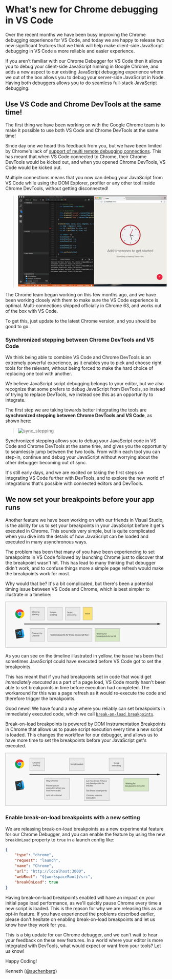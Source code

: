 # What's new for Chrome debugging in VS Code
Over the recent months we have been busy improving the Chrome debugging experience for VS Code, and today we are happy to release two new significant features that we think will help make client-side JavaScript debugging in VS Code a more reliable and easier experience.

If you aren't familiar with our Chrome Debugger for VS Code then it allows you to debug your client-side JavaScript running in Google Chrome, and adds a new aspect to our existing JavaScript debugging experience where we out of the box allows you to debug your server-side JavaScript in Node. Having both debuggers allows you to do seamless full-stack JavaScript debugging.

## Use VS Code and Chrome DevTools at the same time!
The first thing we have been working on with the Google Chrome team is to make it possible to use both VS Code and Chrome DevTools at the same time!

Since day one we heard this feedback from you, but we have been limited by Chrome's lack of [support of multi remote debugging connections](https://bugs.chromium.org/p/chromium/issues/detail?id=129539). This has meant that when VS Code connected to Chrome, their Chrome DevTools would be kicked out, and when you opened Chrome DevTools, VS Code would be kicked out.

Multiple connections means that you now can debug your JavaScript from VS Code while using the DOM Explorer, profiler or any other tool inside Chrome DevTools, without getting disconnected!

>![chrome_code](code_chrome_devtools.gif)

The Chrome team began working on this few months ago, and we have been working closely with them to make sure the VS Code experience is optimal.
Multi-connections shipped officially in Chrome 63, and works out of the box with VS Code.

To get this, just update to the latest Chrome version, and you should be good to go.

### Synchronized stepping between Chrome DevTools and VS Code

We think being able to combine VS Code and Chrome DevTools is an extremely powerful experience, as it enables you to pick and choose right tools for the relevant, without being forced to make the hard choice of replacing one tool with another.

We believe JavaScript script debugging belongs to your editor, but we also recognize that some prefers to debug JavaScript from DevTools, so instead of trying to replace DevTools, we instead see this as an opportunity to integrate.

The first step we are taking towards better integrating the tools are **synchronized stepping between Chrome DevTools and VS Code**, as shown here:

>![sync_stepping](sync_stepping.gif)

Synchronized stepping allows you to debug your JavaScript code in VS Code and Chrome DevTools at the same time, and gives you the opportunity to seamlessly jump between the two tools. From within each tool you can step-in, continue and debug your JavaScript without worrying about the other debugger becoming out of sync.

It's still early days, and we are excited on taking the first steps on integrating VS Code further with DevTools, and to explore the new world of integrations that's possible with connected editors and DevTools.


## We now set your breakpoints before your app runs
Another feature we have been working on with our friends in Visual Studio, is the ability for us to set your breakpoints in your JavaScript  before it get's executed in Chrome. This sounds very simple, but is quite complicated when you dive into the details of how JavaScript can be loaded and executed in many asynchronous ways.

The problem has been that many of you have been experiencing to set breakpoints in VS Code followed by launching Chrome just to discover that the breakpoint wasn't hit. This has lead to many thinking that debugger didn't work, and to confuse things more a simple page refresh would make the breakpoints work for most.

Why would that be? It's a bit complicated, but there's been a potential timing issue between VS Code and Chrome, which is best simpler to illustrate in a timeline:

![](break_on_load_before.png)

As you can see on the timeline illustrated in yellow, the issue has been that sometimes JavaScript could have executed before VS Code got to set the breakpoints.

This has meant that if you had breakpoints set in code that would get *immediately executed* as a part of a page load, VS Code mostly hasn't been able to set breakpoints in time before execution had completed. The workaround for this was a page refresh as it would re-execute the code and therefore trigger the breakpoints.

Good news! We have found a way where you reliably can set breakpoints in immediately executed code, which we call [`break-on-load breakpoints`](https://github.com/Microsoft/vscode-chrome-debug/issues/445).

Break-on-load breakpoints is powered by DOM Instrumentation Breakpoints in Chrome that allows us to pause script execution every time a new script is loaded. This changes the workflow for our debugger, and allows us to have more time to set the breakpoints before your JavaScript get's executed.

![](break_on_load_after.png)

### Enable break-on-load breakpoints with a new setting

We are releasing break-on-load breakpoints as a new experimental feature for our Chrome Debugger, and you can enable the feature by using the new `breakOnLoad` property to `true` in a launch config like:

```json
{
    "type": "chrome",
    "request": "launch",
    "name": "Chrome",
    "url": "http://localhost:3000",
    "webRoot": "${workspaceRoot}/src",
    "breakOnLoad": true
}
```

Having break-on-load breakpoints enabled will have an impact on your initial page load performance, as we'll quickly pause Chrome every time a new script is loaded. This is the reason for why we are releasing this as an opt-in feature. If you have experienced the problems described earlier, please don't hesitate on enabling break-on-load breakpoints and let us know how they work for you.

This is a big update for our Chrome debugger, and we can't wait to hear your feedback on these new features. In a world where your editor is more integrated with DevTools, what would expect or want from your tools? Let us know!

Happy Coding!

Kenneth ([@auchenberg](https://twitter.com/auchenberg))
